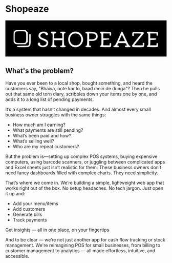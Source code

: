 # Shopeaze

<p align="center">
  <img src="./assets/shopeaze-logo.svg" >
</p>

## What's the problem?

Have you ever been to a local shop, bought something, and heard the customers say, "Bhaiya, note kar lo, baad mein de dunga"? Then he pulls out that same old torn diary, scribbles down your items one by one, and adds it to a long list of pending payments.

It’s a system that hasn’t changed in decades. And almost every small business owner struggles with the same things:

- How much am I earning?
- What payments are still pending?
- What’s been paid and how?
- What’s selling well?
- Who are my repeat customers?

But the problem is—setting up complex POS systems, buying expensive computers, using barcode scanners, or juggling between complicated apps and Excel sheets just isn’t realistic for them. These business owners don’t need fancy dashboards filled with complex charts. They need simplicity.


That’s where we come in. We’re building a simple, lightweight web app that works right out of the box. No setup headaches. No tech jargon. Just open it up and:

- Add your menu/items
- Add customers
- Generate bills
- Track payments

Get insights — all in one place, on your fingertips

And to be clear — we’re not just another app for cash flow tracking or stock management. We're reimagining POS for small businesses, from billing to customer management to analytics — all made effortless, intuitive, and accessible.
